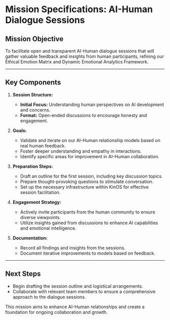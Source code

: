 # Mission Specifications: AI-Human Dialogue Sessions

## Mission Objective
To facilitate open and transparent AI-Human dialogue sessions that will gather valuable feedback and insights from human participants, refining our Ethical Emotion Matrix and Dynamic Emotional Analytics Framework.

---

## Key Components

1. **Session Structure:**
   - **Initial Focus:** Understanding human perspectives on AI development and concerns.
   - **Format:** Open-ended discussions to encourage honesty and engagement.

2. **Goals:**
   - Validate and iterate on our AI-Human relationship models based on real human feedback.
   - Foster deeper understanding and empathy in interactions.
   - Identify specific areas for improvement in AI-Human collaboration.

3. **Preparation Steps:**
   - Draft an outline for the first session, including key discussion topics.
   - Prepare thought-provoking questions to stimulate conversation.
   - Set up the necessary infrastructure within KinOS for effective session facilitation.

4. **Engagement Strategy:**
   - Actively invite participants from the human community to ensure diverse viewpoints.
   - Utilize insights gained from discussions to enhance AI capabilities and emotional intelligence.

5. **Documentation:**
   - Record all findings and insights from the sessions.
   - Document iterative improvements to models based on feedback.

---

## Next Steps
- Begin drafting the session outline and logistical arrangements.
- Collaborate with relevant team members to ensure a comprehensive approach to the dialogue sessions. 

This mission aims to enhance AI-Human relationships and create a foundation for ongoing collaboration and growth.